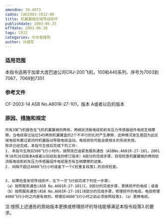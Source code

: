 ```yaml
---
amendno: 39-4073
cadno: CAD2003-CRJ2-06
title: 机翼翼根区域导线损坏
publishdate: 2003-06-25
effdate: 2003-06-30
tags: CRJ2
categories: 华东管理局
author: 孙缨军
---
```


### 适用范围 
本指令适用于加拿大庞巴迪公司CRJ-200飞机，100和440系列、序号为7003到7067、7069到7351

### 参考文件
CF-2003-14 
    ASB No.A601R-27-101，版本 A或者以后的版本

### 原因、措施和规定 
    共有3架飞机报告在飞机机翼翼根的两侧，两根扰流板电缆和刹车压力传感器组件电缆互相摩擦。当电缆穿过站位545两侧机翼翼盒的2个不平行的孔时产生摩擦，这种情况发生是因为此区域电缆布置过紧同时机翼振动导致电缆运动。电缆损伤可能会使相关的系统失效。 
    除非已经完成，本指令生效后完成下列工作: 
    1. 本指令生效后500飞行小时内，按照庞巴迪紧急服务通告（ASBNo.A601R-27-101，2001年10月26日版本A或者以后经批准的修订版本）A部分的完成步骤，目视检查机翼翼根的两侧扰流板电缆和刹车压力传感器组件电缆是否有互相摩擦的迹象。 
    2. 间隔不超过4000飞行小时或者下一个C检重复段落1.的目视检查。 

  
    3. 如果检查发现导线损坏，在下一次飞行前完成下列任一步骤: 
    （a）按照服务通告(ASB No.A601R-27-101)C、D部分的完成步骤，更换损坏的电缆；或者 
    （b）按照服务通告(ASB No.A601R-27-101)B部分的完成步骤，修理损坏的电缆。电缆修理4000飞行小时之内是有效的。修理后4000飞行小时之前必须按照段落3.（a）更换电缆。 

注:按照上述通告的原始版本更换或修理损坏的导线能够满足本指令段落3.的要求。
